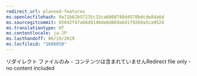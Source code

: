 ```yaml
---
redirect_url: planned-features
ms.openlocfilehash: 9a71b62b57235c15ca6008740d4578bdcde84a6d
ms.sourcegitcommit: 65042f47a66d9146de8d869a6d1f92b9a5ca9524
ms.translationtype: HT
ms.contentlocale: ja-JP
ms.lasthandoff: 06/19/2019
ms.locfileid: "1686058"
---
```

<span data-ttu-id="dd034-101">リダイレクト ファイルのみ - コンテンツは含まれていません</span><span class="sxs-lookup"><span data-stu-id="dd034-101">Redirect file only - no content included</span></span>